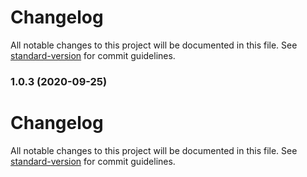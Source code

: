 # Changelog

All notable changes to this project will be documented in this file. See [standard-version](https://github.com/conventional-changelog/standard-version) for commit guidelines.

### 1.0.3 (2020-09-25)

# Changelog

All notable changes to this project will be documented in this file. See [standard-version](https://github.com/conventional-changelog/standard-version) for commit guidelines.
